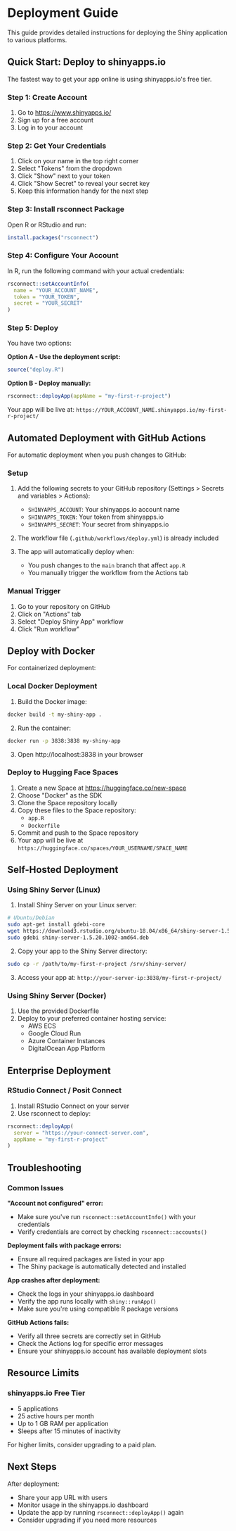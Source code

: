 # Deployment Guide

This guide provides detailed instructions for deploying the Shiny application to various platforms.

## Quick Start: Deploy to shinyapps.io

The fastest way to get your app online is using shinyapps.io's free tier.

### Step 1: Create Account

1. Go to https://www.shinyapps.io/
2. Sign up for a free account
3. Log in to your account

### Step 2: Get Your Credentials

1. Click on your name in the top right corner
2. Select "Tokens" from the dropdown
3. Click "Show" next to your token
4. Click "Show Secret" to reveal your secret key
5. Keep this information handy for the next step

### Step 3: Install rsconnect Package

Open R or RStudio and run:

```r
install.packages("rsconnect")
```

### Step 4: Configure Your Account

In R, run the following command with your actual credentials:

```r
rsconnect::setAccountInfo(
  name = "YOUR_ACCOUNT_NAME",
  token = "YOUR_TOKEN",
  secret = "YOUR_SECRET"
)
```

### Step 5: Deploy

You have two options:

**Option A - Use the deployment script:**

```r
source("deploy.R")
```

**Option B - Deploy manually:**

```r
rsconnect::deployApp(appName = "my-first-r-project")
```

Your app will be live at: `https://YOUR_ACCOUNT_NAME.shinyapps.io/my-first-r-project/`

## Automated Deployment with GitHub Actions

For automatic deployment when you push changes to GitHub:

### Setup

1. Add the following secrets to your GitHub repository (Settings > Secrets and variables > Actions):
   - `SHINYAPPS_ACCOUNT`: Your shinyapps.io account name
   - `SHINYAPPS_TOKEN`: Your token from shinyapps.io
   - `SHINYAPPS_SECRET`: Your secret from shinyapps.io

2. The workflow file (`.github/workflows/deploy.yml`) is already included

3. The app will automatically deploy when:
   - You push changes to the `main` branch that affect `app.R`
   - You manually trigger the workflow from the Actions tab

### Manual Trigger

1. Go to your repository on GitHub
2. Click on "Actions" tab
3. Select "Deploy Shiny App" workflow
4. Click "Run workflow"

## Deploy with Docker

For containerized deployment:

### Local Docker Deployment

1. Build the Docker image:

```bash
docker build -t my-shiny-app .
```

2. Run the container:

```bash
docker run -p 3838:3838 my-shiny-app
```

3. Open http://localhost:3838 in your browser

### Deploy to Hugging Face Spaces

1. Create a new Space at https://huggingface.co/new-space
2. Choose "Docker" as the SDK
3. Clone the Space repository locally
4. Copy these files to the Space repository:
   - `app.R`
   - `Dockerfile`
5. Commit and push to the Space repository
6. Your app will be live at `https://huggingface.co/spaces/YOUR_USERNAME/SPACE_NAME`

## Self-Hosted Deployment

### Using Shiny Server (Linux)

1. Install Shiny Server on your Linux server:

```bash
# Ubuntu/Debian
sudo apt-get install gdebi-core
wget https://download3.rstudio.org/ubuntu-18.04/x86_64/shiny-server-1.5.20.1002-amd64.deb
sudo gdebi shiny-server-1.5.20.1002-amd64.deb
```

2. Copy your app to the Shiny Server directory:

```bash
sudo cp -r /path/to/my-first-r-project /srv/shiny-server/
```

3. Access your app at: `http://your-server-ip:3838/my-first-r-project/`

### Using Shiny Server (Docker)

1. Use the provided Dockerfile
2. Deploy to your preferred container hosting service:
   - AWS ECS
   - Google Cloud Run
   - Azure Container Instances
   - DigitalOcean App Platform

## Enterprise Deployment

### RStudio Connect / Posit Connect

1. Install RStudio Connect on your server
2. Use rsconnect to deploy:

```r
rsconnect::deployApp(
  server = "https://your-connect-server.com",
  appName = "my-first-r-project"
)
```

## Troubleshooting

### Common Issues

**"Account not configured" error:**
- Make sure you've run `rsconnect::setAccountInfo()` with your credentials
- Verify credentials are correct by checking `rsconnect::accounts()`

**Deployment fails with package errors:**
- Ensure all required packages are listed in your app
- The Shiny package is automatically detected and installed

**App crashes after deployment:**
- Check the logs in your shinyapps.io dashboard
- Verify the app runs locally with `shiny::runApp()`
- Make sure you're using compatible R package versions

**GitHub Actions fails:**
- Verify all three secrets are correctly set in GitHub
- Check the Actions log for specific error messages
- Ensure your shinyapps.io account has available deployment slots

## Resource Limits

### shinyapps.io Free Tier

- 5 applications
- 25 active hours per month
- Up to 1 GB RAM per application
- Sleeps after 15 minutes of inactivity

For higher limits, consider upgrading to a paid plan.

## Next Steps

After deployment:
- Share your app URL with users
- Monitor usage in the shinyapps.io dashboard
- Update the app by running `rsconnect::deployApp()` again
- Consider upgrading if you need more resources
